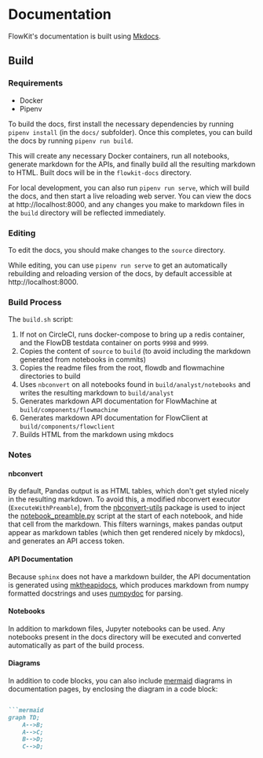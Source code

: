 # Documentation

FlowKit's documentation is built using [Mkdocs](http://mkdocs.org).

## Build

### Requirements

- Docker
- Pipenv

To build the docs, first install the necessary dependencies by running `pipenv install` (in the `docs/` subfolder). Once this completes, you can build the docs by running `pipenv run build`.

This will create any necessary Docker containers, run all notebooks, generate markdown for the APIs, and finally build all the resulting markdown to HTML. Built docs will be in the `flowkit-docs` directory.

For local development, you can also run `pipenv run serve`, which will build the docs, and then start a live reloading web server. You can view the docs at http://localhost:8000, and any changes you make to markdown files in the `build` directory will be reflected immediately.

### Editing

To edit the docs, you should make changes to the `source` directory.

While editing, you can use `pipenv run serve` to get an automatically rebuilding and reloading version of the docs, by default accessible at http://localhost:8000.

### Build Process

The `build.sh` script:

1. If not on CircleCI, runs docker-compose to bring up a redis container, and the FlowDB testdata container on ports `9998` and `9999`.
2. Copies the content of `source` to `build` (to avoid including the markdown generated from notebooks in commits)
3. Copies the readme files from the root, flowdb and flowmachine directories to build
4. Uses `nbconvert` on all notebooks found in `build/analyst/notebooks` and writes the resulting markdown to `build/analyst`
5. Generates markdown API documentation for FlowMachine at `build/components/flowmachine`
6. Generates markdown API documentation for FlowClient at `build/components/flowclient`
7. Builds HTML from the markdown using mkdocs

### Notes

#### nbconvert

By default, Pandas output is as HTML tables, which don't get styled nicely in the resulting markdown.  To avoid this, a modified nbconvert executor (`ExecuteWithPreamble`), from the [nbconvert-utils](https://pypi.org/project/nbconvert-utils/) package is used to inject the [notebook_preamble.py](/notebook_preamble.py) script at the start of each notebook, and hide that cell from the markdown. This filters warnings, makes pandas output appear as markdown tables (which then get rendered nicely by mkdocs), and generates an API access token.

#### API Documentation

Because `sphinx` does not have a markdown builder, the API documentation is generated using [mktheapidocs](https://github.com/greenape/mktheapidocs), which produces markdown from numpy formatted docstrings and uses [numpydoc](https://numpydoc.readthedocs.io) for parsing.

#### Notebooks

In addition to markdown files, Jupyter notebooks can be used. Any notebooks present in the docs directory will be executed and converted automatically as part of the build process.

#### Diagrams

In addition to code blocks, you can also include [mermaid](https://mermaidjs.github.io) diagrams in documentation pages, by enclosing the diagram in a code block:

```markdown

```mermaid
graph TD;
    A-->B;
    A-->C;
    B-->D;
    C-->D;
```

```